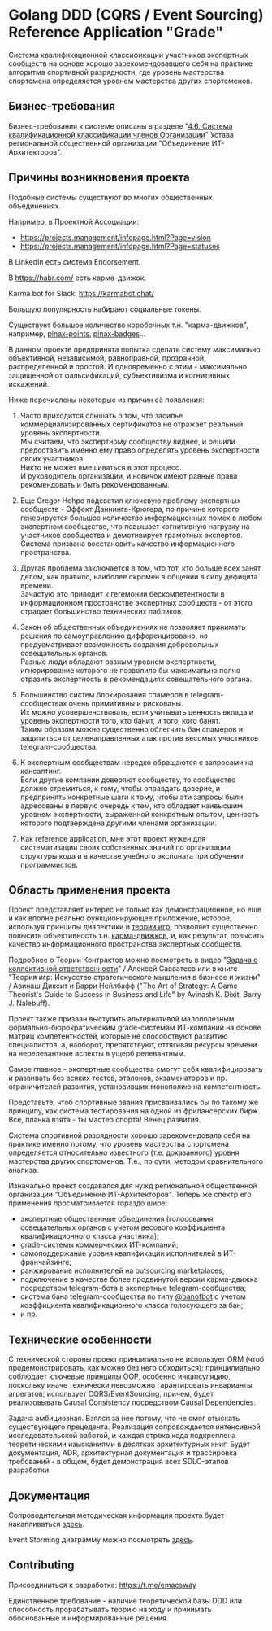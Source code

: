 # Golang DDD (CQRS / Event Sourcing) Reference Application "Grade"

Система квалификационной классификации участников экспертных сообществ на основе хорошо зарекомендовавшего себя на практике алгоритма спортивной разрядности, где уровень мастерства спортсмена определяется уровнем мастерства других спортсменов.


## Бизнес-требования

Бизнес-требования к системе описаны в разделе "[4.6. Система квалификационной классификации членов Организации](https://github.com/emacsway/charter/blob/main/charter.md#46-%D1%81%D0%B8%D1%81%D1%82%D0%B5%D0%BC%D0%B0-%D0%BA%D0%B2%D0%B0%D0%BB%D0%B8%D1%84%D0%B8%D0%BA%D0%B0%D1%86%D0%B8%D0%BE%D0%BD%D0%BD%D0%BE%D0%B9-%D0%BA%D0%BB%D0%B0%D1%81%D1%81%D0%B8%D1%84%D0%B8%D0%BA%D0%B0%D1%86%D0%B8%D0%B8-%D1%87%D0%BB%D0%B5%D0%BD%D0%BE%D0%B2-%D0%BE%D1%80%D0%B3%D0%B0%D0%BD%D0%B8%D0%B7%D0%B0%D1%86%D0%B8%D0%B8)" Устава региональной общественной организации "Объединение ИТ-Архитекторов".


## Причины возникновения проекта

Подобные системы существуют во многих общественных объединениях.

Например, в Проектной Ассоциации:

- https://projects.management/infopage.html?Page=vision
- https://projects.management/infopage.html?Page=statuses

В LinkedIn есть система Endorsement.

В https://habr.com/ есть карма-движок.

Karma bot for Slack: https://karmabot.chat/

Большую популярность набирают социальные токены.

Существует большое количество коробочных т.н. "карма-движков", например, [pinax-points](https://github.com/pinax/pinax-points), [pinax-badges](https://github.com/pinax/pinax-badges)...

В данном проекте предпринята попытка сделать систему максимально объективной, независимой, равноправной, прозрачной, распределенной и простой.
И одновременно с этим - максимально защищенной от фальсификаций, субъективизма и когнитивных искажений.

Ниже перечислены некоторые из причин её появления:

1. Часто приходится слышать о том, что засилье коммерциализированных сертификатов не отражает реальный уровень экспертности.  
Мы считаем, что экспертному сообществу виднее, и решили предоставить именно ему право определять уровень экспертности своих участников.  
Никто не может вмешиваться в этот процесс.  
И руководитель организации, и новичок имеют равные права рекомендовать и быть рекомендованным.

2. Еще Gregor Hohpe подсветил ключевую проблему экспертных сообществ - Эффект Даннинга-Крюгера, по причине которого генерируется большое количество информационных помех в любом экспертном сообществе, что повышает когнитивную нагрузку на участников сообщества и демотивирует грамотных экспертов.\
Система призвана восстановить качество информационного пространства.

3. Другая проблема заключается в том, что тот, кто больше всех занят делом, как правило, наиболее скромен в общении в силу дефицита времени.\
Зачастую это приводит к гегемонии бескомпетентности в информационном пространстве экспертных сообществ - от этого страдает большинство технических пабликов.

4. Закон об общественных объединениях не позволяет принимать решения по самоуправлению дифференцировано, но предусматривает возможность создания добровольных совещательных органов.\
Разные люди обладают разным уровнем экспертности, игнорирование которого не позволило бы максимально полно отразить экспертность в рекомендациях совещательного органа.

5. Большинство систем блокирования спамеров в telegram-сообществах очень примитивны и рискованы.\
Их можно усовершенствовать, если учитывать ценность вклада и уровень экспертности того, кто банит, и того, кого банят.\
Таким образом можно существенно облегчить бан спамеров и защититься от целенаправленных атак против весомых участников telegram-сообщества.

6. К экспертным сообществам нередко обращаются с запросами на консалтинг.\
Если другие компании доверяют сообществу, то сообщество должно стремиться, к тому, чтобы оправдать доверие, и предпринять конкретные шаги к тому, чтобы эти запросы были адресованы в первую очередь к тем, кто обладает наивысшим уровнем экспертности, выраженной конкретным опытом, ценность которого подтверждена другими членами организации.

7. Как reference application, мне этот проект нужен для систематизации своих собственных знаний по организации структуры кода и в качестве учебного экспоната при обучении программистов.


## Область применения проекта

Проект представляет интерес не только как демонстрационное, но еще и как вполне реально функционирующее приложение, которое, используя принципы диалектики и [теории игр](https://t.me/emacsway_log/1067), позволяет существенно повысить объективность т.н. [карма-движков](https://github.com/pinax/pinax-points), и, как результат, повысить качество информационного пространства экспертных сообществ.

Подробнее о Теории Контрактов можно посмотреть в видео "[Задача о коллективной ответственности](https://youtu.be/pjEhGZpQLn0)" / Алексей Савватеев или в книге "Теория игр: Искусство стратегического мышления в бизнесе и жизни" / Авинаш Диксит и Барри Нейлбафф ("The Art of Strategy: A Game Theorist's Guide to Success in Business and Life" by Avinash K. Dixit, Barry J. Nalebuff).

Проект также призван выступить альтернативой малополезным формально-бюрократическим grade-системам ИТ-компаний на основе матриц компетентностей, которые не способствуют развитию специалистов, а, наоборот, препятствуют, оттягивая ресурсы времени на нерелевантные аспекты в ущерб релевантным.

Самое главное - экспертные сообщества смогут себя квалифицировать и развивать без всяких тестов, эталонов, экзаменаторов и пр. ограничителей развития, установивших монополию на компетентность.

Представьте, чтоб спортивные звания присваивались бы по такому же принципу, как система тестирования на одной из фрилансерских бирж. Все, планка взята - ты мастер спорта! Венец развития.

Система спортивной разрядности хорошо зарекомендовала себя на практике именно потому, что уровень мастерства спортсмена определяется относительно известного (т.е. доказанного) уровня мастерства других спортсменов.
Т.е., по сути, методом сравнительного анализа.

Изначально проект создавался для нужд региональной общественной организации "Объединение ИТ-Архитекторов".
Теперь же спектр его применения просматривается гораздо шире:

- экспертные общественные объединения (голосования совещательных органов с учетом весового коэффициента квалификационного класса участника);
- grade-системы коммерческих ИТ-компаний;
- самоподдержание уровня квалификации исполнителей в ИТ-франчайзинге;
- ранжирование исполнителей на outsourcing marketplaces;
- подключение в качестве более продвинутой версии карма-движка посредством telegram-бота в экспертные telegram-сообщества;
- система бана telegram-сообщества по типу [@banofbot](https://github.com/backmeupplz/banofbot) с учетом коэффициента квалификационного класса голосующего за бан;
- и пр.


## Технические особенности

С технической стороны проект принципиально не использует ORM (чтоб продемонстрировать, как можно без него обходиться);
принципиально соблюдает ключевые принципы OOP, особенно инкапсуляцию, поскольку иначе технически невозможно гарантировать инварианты агрегатов;
использует CQRS/EventSourcing, причем, будет реализовывать Causal Consistency посредством Causal Dependencies.

Задача амбициозная. Взялся за нее потому, что не смог отыскать существующего прецедента.
Реализация сопровождается интенсивной исследовательской работой, и каждая строка кода подкреплена теоретическими изысканиями в десятках архитектурных книг.
Будет документация, ADR, архитектурная документация и трассировка требований - в общем, будет демонстрация всех SDLC-этапов разработки.


## Документация

Сопроводительная методическая информация проекта будет накапливаться [здесь](https://dckms.github.io/system-architecture/emacsway/it/ddd/grade/index.html).

Event Storming диаграмму можно посмотреть [здесь](https://emacsway.github.io/grade/?view=id-1e4b38c011a5495b878e024adaed4f08).


## Contributing

Присоединиться к разработке: https://t.me/emacsway

Единственное требование - наличие теоретической базы DDD или способность прорабатывать теорию на ходу и принимать обоснованные и информированные решения.
